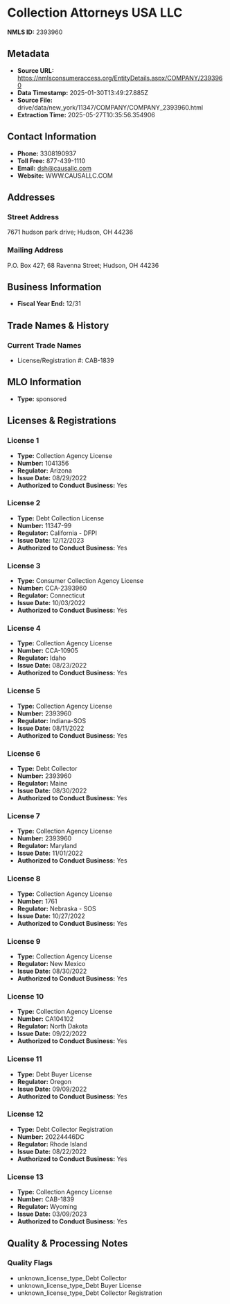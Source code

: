 # Collection Attorneys USA LLC

**NMLS ID:** 2393960

## Metadata
- **Source URL:** https://nmlsconsumeraccess.org/EntityDetails.aspx/COMPANY/2393960
- **Data Timestamp:** 2025-01-30T13:49:27.885Z
- **Source File:** drive/data/new_york/11347/COMPANY/COMPANY_2393960.html
- **Extraction Time:** 2025-05-27T10:35:56.354906

## Contact Information
- **Phone:** 3308190937
- **Toll Free:** 877-439-1110
- **Email:** dsh@causallc.com
- **Website:** WWW.CAUSALLC.COM

## Addresses
### Street Address
7671 hudson park drive; Hudson, OH 44236

### Mailing Address
P.O. Box 427; 68 Ravenna Street; Hudson, OH 44236

## Business Information
- **Fiscal Year End:** 12/31

## Trade Names & History
### Current Trade Names
- License/Registration #: CAB-1839

## MLO Information
- **Type:** sponsored

## Licenses & Registrations

### License 1
- **Type:** Collection Agency License
- **Number:** 1041356
- **Regulator:** Arizona
- **Issue Date:** 08/29/2022
- **Authorized to Conduct Business:** Yes

### License 2
- **Type:** Debt Collection License
- **Number:** 11347-99
- **Regulator:** California - DFPI
- **Issue Date:** 12/12/2023
- **Authorized to Conduct Business:** Yes

### License 3
- **Type:** Consumer Collection Agency License
- **Number:** CCA-2393960
- **Regulator:** Connecticut
- **Issue Date:** 10/03/2022
- **Authorized to Conduct Business:** Yes

### License 4
- **Type:** Collection Agency License
- **Number:** CCA-10905
- **Regulator:** Idaho
- **Issue Date:** 08/23/2022
- **Authorized to Conduct Business:** Yes

### License 5
- **Type:** Collection Agency License
- **Number:** 2393960
- **Regulator:** Indiana-SOS
- **Issue Date:** 08/11/2022
- **Authorized to Conduct Business:** Yes

### License 6
- **Type:** Debt Collector
- **Number:** 2393960
- **Regulator:** Maine
- **Issue Date:** 08/30/2022
- **Authorized to Conduct Business:** Yes

### License 7
- **Type:** Collection Agency License
- **Number:** 2393960
- **Regulator:** Maryland
- **Issue Date:** 11/01/2022
- **Authorized to Conduct Business:** Yes

### License 8
- **Type:** Collection Agency License
- **Number:** 1761
- **Regulator:** Nebraska - SOS
- **Issue Date:** 10/27/2022
- **Authorized to Conduct Business:** Yes

### License 9
- **Type:** Collection Agency License
- **Regulator:** New Mexico
- **Issue Date:** 08/30/2022
- **Authorized to Conduct Business:** Yes

### License 10
- **Type:** Collection Agency License
- **Number:** CA104102
- **Regulator:** North Dakota
- **Issue Date:** 09/22/2022
- **Authorized to Conduct Business:** Yes

### License 11
- **Type:** Debt Buyer License
- **Regulator:** Oregon
- **Issue Date:** 09/09/2022
- **Authorized to Conduct Business:** Yes

### License 12
- **Type:** Debt Collector Registration
- **Number:** 20224446DC
- **Regulator:** Rhode Island
- **Issue Date:** 08/22/2022
- **Authorized to Conduct Business:** Yes

### License 13
- **Type:** Collection Agency License
- **Number:** CAB-1839
- **Regulator:** Wyoming
- **Issue Date:** 03/09/2023
- **Authorized to Conduct Business:** Yes

## Quality & Processing Notes
### Quality Flags
- unknown_license_type_Debt Collector
- unknown_license_type_Debt Buyer License
- unknown_license_type_Debt Collector Registration
